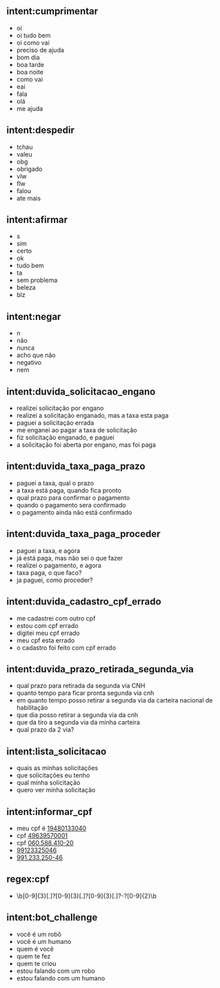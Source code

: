 ## intent:cumprimentar
- oi
- oi tudo bem
- oi como vai
- preciso de ajuda
- bom dia
- boa tarde
- boa noite
- como vai
- eai
- fala
- olá
- me ajuda

## intent:despedir
- tchau
- valeu
- obg
- obrigado
- vlw
- flw
- falou
- ate mais

## intent:afirmar
- s
- sim
- certo
- ok
- tudo bem
- ta
- sem problema
- beleza
- blz

## intent:negar
- n
- não
- nunca
- acho que não
- negativo
- nem

## intent:duvida_solicitacao_engano
- realizei solicitação por engano
- realizei a solicitação enganado, mas a taxa esta paga
- paguei a solicitação errada
- me enganei ao pagar a taxa de solicitação
- fiz solicitação enganado, e paguei
- a solicitação foi aberta por engano, mas foi paga

## intent:duvida_taxa_paga_prazo
- paguei a taxa, qual o prazo
- a taxa está paga, quando fica pronto
- qual prazo para confirmar o pagamento
- quando o pagamento sera confirmado
- o pagamento ainda não está confirmado

## intent:duvida_taxa_paga_proceder
- paguei a taxa, e agora
- já está paga, mas não sei o que fazer
- realizei o pagamento, e agora
- taxa paga, o que faco?
- ja paguei, como proceder?

## intent:duvida_cadastro_cpf_errado
- me cadastrei com outro cpf
- estou com cpf errado
- digitei meu cpf errado
- meu cpf esta errado
- o cadastro foi feito com cpf errado

## intent:duvida_prazo_retirada_segunda_via
- qual prazo para retirada da segunda via CNH
- quanto tempo para ficar pronta segunda via cnh
- em quanto tempo posso retirar a segunda via da carteira nacional de habilitação
- que dia posso retirar a segunda via da cnh
- que da tiro a segunda via da minha carteira
- qual prazo da 2 via?

## intent:lista_solicitacao
- quais as minhas solicitações
- que solicitações eu tenho
- qual minha solicitação
- quero ver minha solicitação

## intent:informar_cpf
- meu cpf é [19480133040](cpf)
- cpf [49639570001](cpf)
- cpf [060.588.410-20](cpf)
- [99123325046](cpf)
- [991.233.250-46](cpf)

## regex:cpf
- \b[0-9]{3}[.]?[0-9]{3}[.]?[0-9]{3}[.]?-?[0-9]{2}\b

## intent:bot_challenge
- você é um robô
- você é um humano
- quem é você
- quem te fez
- quem te criou
- estou falando com um robo
- estou falando com um humano

